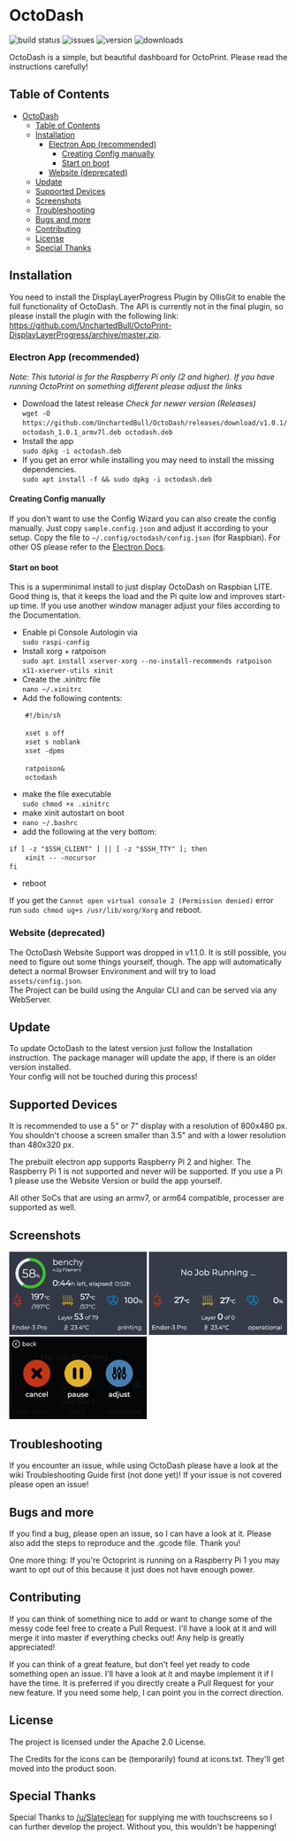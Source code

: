 # OctoDash

![build status](https://travis-ci.org/UnchartedBull/OctoDash.svg?branch=master)
![issues](https://img.shields.io/github/issues/UnchartedBull/OctoDash.svg)
![version](https://img.shields.io/github/package-json/v/UnchartedBull/OctoDash.svg)
![downloads](https://img.shields.io/github/downloads/UnchartedBull/OctoDash/total.svg?color=brightgreen)
<!-- [![Beerpay](https://beerpay.io/UnchartedBull/OctoDash/badge.svg?style=flat)](https://beerpay.io/UnchartedBull/OctoDash)  -->
OctoDash is a simple, but beautiful dashboard for OctoPrint. Please read the instructions carefully!

## Table of Contents

- [OctoDash](#octodash)
  - [Table of Contents](#table-of-contents)
  - [Installation](#installation)
    - [Electron App (recommended)](#electron-app-recommended)
      - [Creating Config manually](#creating-config-manually)
      - [Start on boot](#start-on-boot)
    - [Website (deprecated)](#website-deprecated)
  - [Update](#update)
  - [Supported Devices](#supported-devices)
  - [Screenshots](#screenshots)
  - [Troubleshooting](#troubleshooting)
  - [Bugs and more](#bugs-and-more)
  - [Contributing](#contributing)
  - [License](#license)
  - [Special Thanks](#special-thanks)

## Installation

You need to install the DisplayLayerProgress Plugin by OllisGit to enable the full functionality of OctoDash. The API is currently not in the final plugin, so please install the plugin with the following link: https://github.com/UnchartedBull/OctoPrint-DisplayLayerProgress/archive/master.zip.

### Electron App (recommended)

*Note: This tutorial is for the Raspberry Pi only (2 and higher). If you have running OctoPrint on something different please adjust the links*

- Download the latest release *Check for newer version (Releases)*  
`wget -O https://github.com/UnchartedBull/OctoDash/releases/download/v1.0.1/octodash_1.0.1_armv7l.deb octodash.deb   `
- Install the app  
`sudo dpkg -i octodash.deb`
- If you get an error while installing you may need to install the missing dependencies.  
`sudo apt install -f && sudo dpkg -i octodash.deb`

#### Creating Config manually
If you don't want to use the Config Wizard you can also create the config manually. Just copy `sample.config.json` and adjust it according to your setup. Copy the file to `~/.config/octodash/config.json` (for Raspbian). For other OS please refer to the [Electron Docs](https://electronjs.org/docs/api/app#appgetpathname).

#### Start on boot
This is a superminimal install to just display OctoDash on Raspbian LITE. Good thing is, that it keeps the load and the Pi quite low and improves start-up time. If you use another window manager adjust your  files according to the Documentation.

- Enable pi Console Autologin via  
`sudo raspi-config`
- Install xorg + ratpoison  
`sudo apt install xserver-xorg --no-install-recommends ratpoison x11-xserver-utils xinit`
- Create the .xinitrc file  
`nano ~/.xinitrc`
- Add the following contents:
```
    #!/bin/sh

    xset s off
    xset s noblank
    xset -dpms

    ratpoison&
    octodash
```
- make the file executable  
`sudo chmod +x .xinitrc`
- make xinit autostart on boot  
- `nano ~/.bashrc`
- add the following at the very bottom:
```
if [ -z "$SSH_CLIENT" ] || [ -z "$SSH_TTY" ]; then
    xinit -- -nocursor
fi
```
- reboot


If you get the `Cannot open virtual console 2 (Permission denied)` error run `sudo chmod ug+s /usr/lib/xorg/Xorg` and reboot.

### Website (deprecated)

The OctoDash Website Support was dropped in v1.1.0. It is still possible, you need to figure out some things yourself, though. The app will automatically detect a normal Browser Environment and will try to load `assets/config.json`.  
The Project can be build using the Angular CLI and can be served via any WebServer.

## Update
To update OctoDash to the latest version just follow the Installation instruction. The package manager will update the app, if there is an older version installed.  
Your config will not be touched during this process!

## Supported Devices

It is recommended to use a 5" or 7" display with a resolution of 800x480 px. You shouldn't choose a screen smaller than 3.5" and with a lower resolution than 480x320 px.

The prebuilt electron app supports Raspberry Pi 2 and higher. The Raspberry Pi 1 is not supported and never will be supported. If you use a Pi 1 please use the Website Version or build the app yourself.

All other SoCs that are using an armv7, or arm64 compatible, processer are supported as well.

## Screenshots
<p float="left">
    <img src="https://raw.githubusercontent.com/TimonGaebelein/OctoprintDash/master/screenshots/job.png" width="49.5%" alt-         text="Job Running"/>
    <img src="https://raw.githubusercontent.com/TimonGaebelein/OctoprintDash/master/screenshots/no_job_no_touchscreen.png" width="49.5%"           alt-text="No Job Running">
    <img src="https://raw.githubusercontent.com/TimonGaebelein/OctoprintDash/master/screenshots/print_controls.png" width="49.5%"           alt-text="Print Controls">
</p>

## Troubleshooting

If you encounter an issue, while using OctoDash please have a look at the wiki Troubleshooting Guide first (not done yet)! If your issue is not covered please open an issue!

## Bugs and more

If you find a bug, please open an issue, so I can have a look at it. Please also add the steps to reproduce and the .gcode file. Thank you!

One more thing: If you're Octoprint is running on a Raspberry Pi 1 you may want to opt out of this because it just does not have enough power.

## Contributing

If you can think of something nice to add or want to change some of the messy code feel free to create a Pull Request. I'll have a look at it and will merge it into master if everything checks out!
Any help is greatly appreciated!

If you can think of a great feature, but don't feel yet ready to code something open an issue. I'll have a look at it and maybe implement it if I have the time. It is preferred if you directly create a Pull Request for your new feature. If you need some help, I can point you in the correct direction.

## License

The project is licensed under the Apache 2.0 License.

The Credits for the icons can be (temporarily) found at icons.txt. They'll get moved into the product soon.


## Special Thanks

Special Thanks to [/u/Slateclean](https://www.reddit.com/user/Slateclean) for supplying me with touchscreens so I can further develop the project. Without you, this wouldn't be happening!
